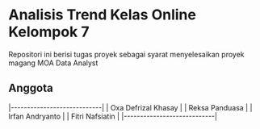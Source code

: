 # Analisis Trend Kelas Online Kelompok 7
Repositori ini berisi tugas proyek sebagai syarat menyelesaikan proyek magang MOA Data Analyst
## Anggota
|----------------------------|
| Oxa Defrizal Khasay        |
| Reksa Panduasa             |
| Irfan Andryanto            |
| Fitri Nafsiatin            |
|----------------------------|
